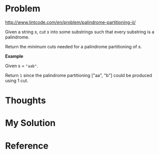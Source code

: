 # Problem

http://www.lintcode.com/en/problem/palindrome-partitioning-ii/

Given a string *s*, cut *s* into some substrings such that every substring is a palindrome.

Return the *minimum* cuts needed for a palindrome partitioning of *s*. 

**Example**

Given s = ```"aab"```. 

Return ```1``` since the palindrome partitioning ["aa", "b"] could be produced using 1 cut. 

# Thoughts

# My Solution

# Reference

